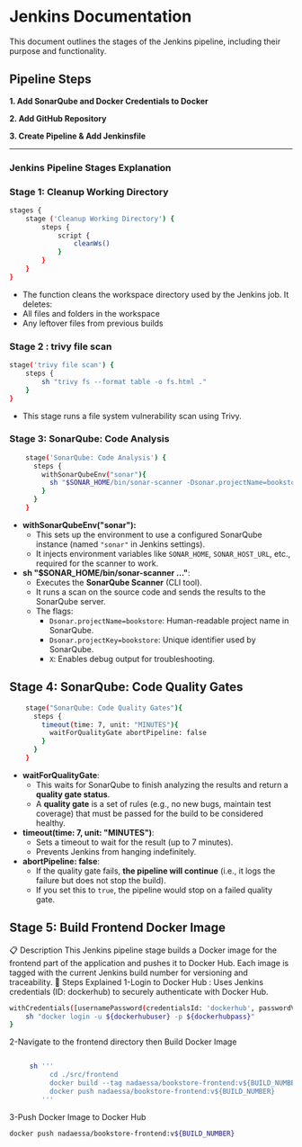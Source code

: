 # Jenkins Documentation
This document outlines the stages of the Jenkins pipeline, including their purpose and functionality.
## Pipeline Steps

**1. Add SonarQube and Docker Credentials to Docker**

**2. Add GitHub Repository**

**3. Create Pipeline & Add Jenkinsfile**

---
### Jenkins Pipeline Stages Explanation

### Stage 1: Cleanup Working Directory
```bash
stages {
    stage ('Cleanup Working Directory') {
        steps {
            script {
                cleanWs()
            }
        }
    }
}
```
- The function cleans the workspace directory used by the Jenkins job.
It deletes:
- All files and folders in the workspace
- Any leftover files from previous builds

### Stage 2 : trivy file scan
``` bash
stage('trivy file scan') {
    steps {
        sh "trivy fs --format table -o fs.html ."
    }
}
```
- This stage runs a file system vulnerability scan using Trivy.

### Stage 3: SonarQube: Code Analysis

```bash
    stage('SonarQube: Code Analysis') {
      steps {
        withSonarQubeEnv("sonar"){
          sh "$SONAR_HOME/bin/sonar-scanner -Dsonar.projectName=bookstore  -Dsonar.projectKey=bookstore -X"
        }
      }
    }
```
- **withSonarQubeEnv("sonar"):**
    - This sets up the environment to use a configured SonarQube instance (named `"sonar"` in Jenkins settings).
    - It injects environment variables like `SONAR_HOME`, `SONAR_HOST_URL`, etc., required for the scanner to work.
- **sh "$SONAR_HOME/bin/sonar-scanner ..."**:
    - Executes the **SonarQube Scanner** (CLI tool).
    - It runs a scan on the source code and sends the results to the SonarQube server.
    - The flags:
        - `Dsonar.projectName=bookstore`: Human-readable project name in SonarQube.
        - `Dsonar.projectKey=bookstore`: Unique identifier used by SonarQube.
        - `X`: Enables debug output for troubleshooting.
## Stage 4: SonarQube: Code Quality Gates
``` bash 
    stage("SonarQube: Code Quality Gates"){
      steps {
        timeout(time: 7, unit: "MINUTES"){
          waitForQualityGate abortPipeline: false
        }
      }
    }
```
- **waitForQualityGate**:
    - This waits for SonarQube to finish analyzing the results and return a **quality gate status**.
    - A **quality gate** is a set of rules (e.g., no new bugs, maintain test coverage) that must be passed for the build to be considered healthy.
- **timeout(time: 7, unit: "MINUTES")**:
    - Sets a timeout to wait for the result (up to 7 minutes).
    - Prevents Jenkins from hanging indefinitely.
- **abortPipeline: false**:
    - If the quality gate fails, **the pipeline will continue** (i.e., it logs the failure but does not stop the build).
    - If you set this to `true`, the pipeline would stop on a failed quality gate.
## Stage 5: Build Frontend Docker Image
  📋 Description
This Jenkins pipeline stage builds a Docker image for the frontend part of the application and pushes it to Docker Hub. Each image is tagged with the current Jenkins build number for versioning and traceability.
 🔧 Steps Explained
1-Login to Docker Hub :
  Uses Jenkins credentials (ID: dockerhub) to securely authenticate with Docker Hub.
``` bash 
withCredentials([usernamePassword(credentialsId: 'dockerhub', passwordVariable: 'dockerhubpass', usernameVariable: 'dockerhubuser')]) {
    sh "docker login -u ${dockerhubuser} -p ${dockerhubpass}"
}
```
2-Navigate to the frontend directory then Build Docker Image
``` bash 

     sh '''
          cd ./src/frontend
          docker build --tag nadaessa/bookstore-frontend:v${BUILD_NUMBER} .
          docker push nadaessa/bookstore-frontend:v${BUILD_NUMBER}
        '''
```
3-Push Docker Image to Docker Hub
``` bash 
docker push nadaessa/bookstore-frontend:v${BUILD_NUMBER}
```








